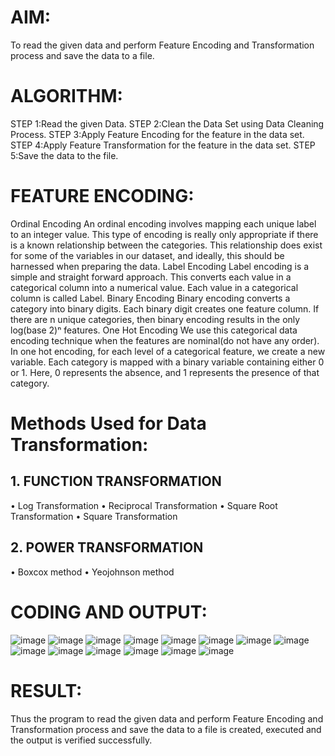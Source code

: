 # AIM:
To read the given data and perform Feature Encoding and Transformation process and save the data to a file.

# ALGORITHM:
STEP 1:Read the given Data. STEP 2:Clean the Data Set using Data Cleaning Process. STEP 3:Apply Feature Encoding for the feature in the data set. STEP 4:Apply Feature Transformation for the feature in the data set. STEP 5:Save the data to the file.

# FEATURE ENCODING:
Ordinal Encoding An ordinal encoding involves mapping each unique label to an integer value. This type of encoding is really only appropriate if there is a known relationship between the categories. This relationship does exist for some of the variables in our dataset, and ideally, this should be harnessed when preparing the data.
Label Encoding Label encoding is a simple and straight forward approach. This converts each value in a categorical column into a numerical value. Each value in a categorical column is called Label.
Binary Encoding Binary encoding converts a category into binary digits. Each binary digit creates one feature column. If there are n unique categories, then binary encoding results in the only log(base 2)ⁿ features.
One Hot Encoding We use this categorical data encoding technique when the features are nominal(do not have any order). In one hot encoding, for each level of a categorical feature, we create a new variable. Each category is mapped with a binary variable containing either 0 or 1. Here, 0 represents the absence, and 1 represents the presence of that category.
# Methods Used for Data Transformation:
## 1. FUNCTION TRANSFORMATION
• Log Transformation • Reciprocal Transformation • Square Root Transformation • Square Transformation

## 2. POWER TRANSFORMATION
• Boxcox method • Yeojohnson method

# CODING AND OUTPUT:
![image](https://github.com/HariHaranLK/INTRO_TO_DS_LAB/assets/132996089/48df45f7-ed89-42f7-ac10-e4c5de4f448e)
![image](https://github.com/HariHaranLK/INTRO_TO_DS_LAB/assets/132996089/805f2b6b-d533-4798-aeac-3f43fac78a60)
![image](https://github.com/HariHaranLK/INTRO_TO_DS_LAB/assets/132996089/08b2c101-268b-4771-87d6-1b954e1b95f9)
![image](https://github.com/HariHaranLK/INTRO_TO_DS_LAB/assets/132996089/5ee0eb4e-cac5-42e7-960b-757c3ff2fa1a)
![image](https://github.com/HariHaranLK/INTRO_TO_DS_LAB/assets/132996089/3ea63409-8907-4366-94c2-705755aacca0)
![image](https://github.com/HariHaranLK/INTRO_TO_DS_LAB/assets/132996089/0c51fc84-ff05-4185-88c3-29a3ca975569)
![image](https://github.com/HariHaranLK/INTRO_TO_DS_LAB/assets/132996089/a0bc1988-2e36-426e-9135-6d819c0c3a7c)
![image](https://github.com/HariHaranLK/INTRO_TO_DS_LAB/assets/132996089/ac4571c9-67ec-4c8b-9178-64a81235e95f)
![image](https://github.com/HariHaranLK/INTRO_TO_DS_LAB/assets/132996089/686cc8dd-f87b-4202-9920-83a055bc6b23)
![image](https://github.com/HariHaranLK/INTRO_TO_DS_LAB/assets/132996089/ed832217-6333-46b5-9c2a-bc4d5e50eee6)
![image](https://github.com/HariHaranLK/INTRO_TO_DS_LAB/assets/132996089/286ae28a-57b4-460d-8b4b-0a5bdd528dad)
![image](https://github.com/HariHaranLK/INTRO_TO_DS_LAB/assets/132996089/1ed9ef27-56f9-4ac8-81a4-6d8f505e25cb)
![image](https://github.com/HariHaranLK/INTRO_TO_DS_LAB/assets/132996089/aa2978ac-23be-4417-a6c0-bc74b4ce8252)
![image](https://github.com/HariHaranLK/INTRO_TO_DS_LAB/assets/132996089/323f7873-980b-45d8-a957-740c8c4ee091)
# RESULT:
Thus the program to read the given data and perform Feature Encoding and Transformation process and save the data to a file is created, executed and the output is verified successfully.
